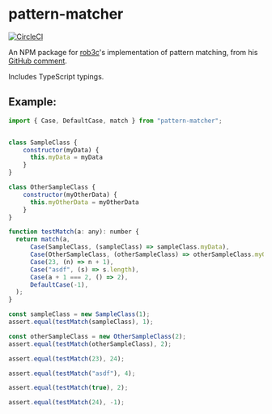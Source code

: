 # pattern-matcher

[![CircleCI](https://circleci.com/gh/jroitgrund/pattern-matcher.svg?style=svg)](https://circleci.com/gh/jroitgrund/pattern-matcher)

An NPM package for [rob3c](https://github.com/rob3c)'s implementation of pattern matching, from his [GitHub comment](https://github.com/Microsoft/TypeScript/issues/165#issuecomment-259598080).

Includes TypeScript typings.

## Example:

```javascript
import { Case, DefaultCase, match } from "pattern-matcher";


class SampleClass {
    constructor(myData) {
      this.myData = myData
    }
}

class OtherSampleClass {
    constructor(myOtherData) {
      this.myOtherData = myOtherData
    }
}

function testMatch(a: any): number {
  return match(a,
      Case(SampleClass, (sampleClass) => sampleClass.myData),
      Case(OtherSampleClass, (otherSampleClass) => otherSampleClass.myOtherData),
      Case(23, (n) => n + 1),
      Case("asdf", (s) => s.length),
      Case(a + 1 === 2, () => 2),
      DefaultCase(-1),
  );
}

const sampleClass = new SampleClass(1);
assert.equal(testMatch(sampleClass), 1);

const otherSampleClass = new OtherSampleClass(2);
assert.equal(testMatch(otherSampleClass), 2);

assert.equal(testMatch(23), 24);

assert.equal(testMatch("asdf"), 4);

assert.equal(testMatch(true), 2);

assert.equal(testMatch(24), -1);
```
